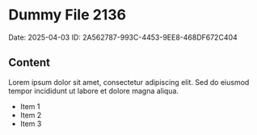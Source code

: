 # Dummy File 2136

Date: 2025-04-03
ID: 2A562787-993C-4453-9EE8-468DF672C404

## Content

Lorem ipsum dolor sit amet, consectetur adipiscing elit.
Sed do eiusmod tempor incididunt ut labore et dolore magna aliqua.

* Item 1
* Item 2
* Item 3

